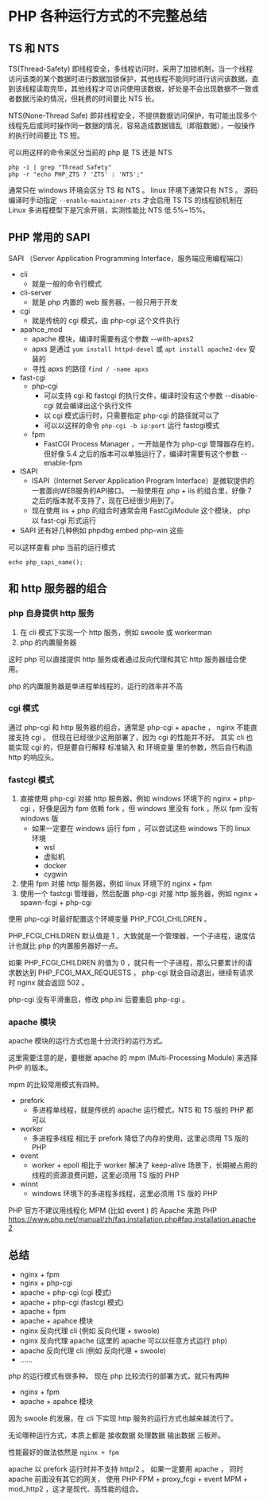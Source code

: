 PHP 各种运行方式的不完整总结
================================

## TS 和 NTS

TS(Thread-Safety) 即线程安全，多线程访问时，采用了加锁机制，当一个线程访问该类的某个数据时进行数据加锁保护，其他线程不能同时进行访问该数据，直到该线程读取完毕，其他线程才可访问使用该数据，好处是不会出现数据不一致或者数据污染的情况，但耗费的时间要比 NTS 长。

NTS(None-Thread Safe) 即非线程安全，不提供数据访问保护，有可能出现多个线程先后或同时操作同一数据的情况，容易造成数据错乱（即脏数据），一般操作的执行时间要比 TS 短。

可以用这样的命令来区分当前的 php 是 TS 还是 NTS
```
php -i | grep "Thread Safety"
php -r "echo PHP_ZTS ? 'ZTS' : 'NTS';"
```

通常只在 windows 环境会区分 TS 和 NTS 。
linux 环境下通常只有 NTS 。
源码编译时手动指定 `--enable-maintainer-zts` 才会启用 TS
TS 的线程锁机制在 Linux 多进程模型下是冗余开销，实测性能比 NTS 低 5%~15%。

## PHP 常用的 SAPI

SAPI （Server Application Programming Interface，服务端应用编程端口）

- cli
    - 就是一般的命令行模式
- cli-server
    - 就是 php 内置的 web 服务器，一般只用于开发
- cgi
    - 就是传统的 cgi 模式，由 php-cgi 这个文件执行
- apahce_mod
    - apache 模块，编译时需要有这个参数 --with-apxs2
    - apxs 是通过 `yum install httpd-devel` 或 `apt install apache2-dev` 安装的
    - 寻找 apxs 的路径 `find / -name apxs`
- fast-cgi
    - php-cgi
        - 可以支持 cgi 和 fastcgi 的执行文件，编译时没有这个参数 --disable-cgi 就会编译出这个执行文件
        - 以 cgi 模式运行时，只需要指定 php-cgi 的路径就可以了
        - 可以以这样的命令 `php-cgi -b ip:port` 运行 fastcgi模式
    - fpm
        - FastCGI Process Manager ，一开始是作为 php-cgi 管理器存在的，但好像 5.4 之后的版本可以单独运行了，编译时需要有这个参数 --enable-fpm
- ISAPI
    - ISAPI（Internet Server Application Program Interface）是微软提供的一套面向WEB服务的API接口。
    一般使用在 php + iis 的组合里，好像 7 之后的版本就不支持了，现在已经很少用到了。
    - 现在使用 iis + php 的组合时通常会用 FastCgiModule 这个模块， php 以 fast-cgi 形式运行
- SAPI 还有好几种例如 phpdbg embed php-win 这些 

可以这样查看 php 当前的运行模式
```
echo php_sapi_name();
```

## 和 http 服务器的组合

### php 自身提供 http 服务

1. 在 cli 模式下实现一个 http 服务，例如 swoole 或 workerman
2. php 的内置服务器

这时 php 可以直接提供 http 服务或者通过反向代理和其它 http 服务器组合使用。

php 的内置服务器是单进程单线程的，运行的效率并不高

### cgi 模式

通过 php-cgi 和 http 服务器的组合，通常是 php-cgi + apache ， nginx 不能直接支持 cgi 。
但现在已经很少这用部署了，因为 cgi 的性能并不好。
其实 cli 也能实现 cgi 的，但是要自行解释 标准输入 和 环境变量 里的参数，然后自行构造 http 的响应头。

### fastcgi 模式

1. 直接使用 php-cgi 对接 http 服务器，例如 windows 环境下的 nginx + php-cgi ，好像是因为 fpm 依赖 fork ，但 windows 里没有 fork ，所以 fpm 没有 windows 版
    - 如果一定要在 windows 运行 fpm ，可以尝试这些 windows 下的 linux 环境
        - wsl
        - 虚拟机
        - docker
        - cygwin
2. 使用 fpm 对接 http 服务器，例如 linux 环境下的 nginx + fpm
3. 使用一个 fastcgi 管理器，然后配置 php-cgi 对接 http 服务器，例如 nginx + spawn-fcgi + php-cgi

使用 php-cgi 时最好配置这个环境变量 PHP_FCGI_CHILDREN 。

PHP_FCGI_CHILDREN 默认值是 1 ，大致就是一个管理器，一个子进程，速度估计也就比 php 的内置服务器好一点。

如果 PHP_FCGI_CHILDREN 的值为 0 ，就只有一个子进程，那么只要累计的请求数达到 PHP_FCGI_MAX_REQUESTS ， php-cgi 就会自动退出，继续有请求时 nginx 就会返回 502 。

php-cgi 没有平滑重启，修改 php.ini 后要重启 php-cgi 。

### apache 模块

<!--
apache 的 模块
mod_fcgid
mod_fastcgi
mod_proxy_fcgi
mod_cgid
mod_cgi
-->

apache 模块的运行方式也是十分流行的运行方式。

这里需要注意的是，要根据 apache 的 mpm (Multi-Processing Module) 来选择 PHP 的版本。

mpm 的比较常用模式有四种。
- prefork
    - 多进程单线程，就是传统的 apache 运行模式，NTS 和 TS 版的 PHP 都可以
- worker
    - 多进程多线程 相比于 prefork 降低了内存的使用，这里必须用 TS 版的 PHP
- event
    - worker + epoll 相比于 worker 解决了 keep-alive 场景下，长期被占用的线程的资源浪费问题，这里必须用 TS 版的 PHP
- winnt
    - windows 环境下的多进程多线程，这里必须用 TS 版的 PHP

PHP 官方不建议用线程化 MPM (比如 event ) 的 Apache 来跑 PHP
https://www.php.net/manual/zh/faq.installation.php#faq.installation.apache2

## 总结

- nginx + fpm
- nginx + php-cgi
- apache + php-cgi (cgi 模式)
- apache + php-cgi (fastcgi 模式)
- apache + fpm
- apache + apahce 模块
- nginx 反向代理 cli (例如 反向代理 + swoole)
- nginx 反向代理 apache (这里的 apache 可以以任意方式运行 php)
- apache 反向代理 cli (例如 反向代理 + swoole)
- ......

php 的运行模式有很多种。
现在 php 比较流行的部署方式，就只有两种
- nginx + fpm
- apache + apahce 模块

因为 swoole 的发展，在 cli 下实现 http 服务的运行方式也越来越流行了。

无论哪种运行方式，本质上都是 接收数据 处理数据 输出数据 三板斧。

性能最好的做法依然是 `nginx + fpm`

apache 以 prefork 运行时并不支持 http/2 。
如果一定要用 apache ， 同时 apache 前面没有其它的网关，
使用 PHP-FPM + proxy_fcgi + event MPM + mod_http2 ，这才是现代、高性能的组合。
